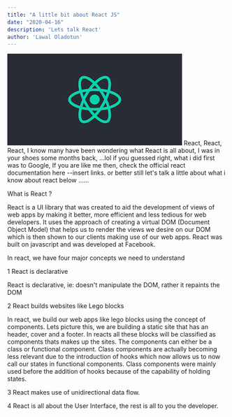 ```yaml
---
title: "A little bit about React JS"
date: "2020-04-16"
description: 'Lets talk React'
author: 'Lawal Oladotun'
---
```


 ![title](./images/rxt.png)
React, React, React, I know many have been wondering what React is all about, I was in your shoes some months back, ...lol
if you guessed right, what i did first was to Google, If you are like me then, check the official react documentation here --insert links. or better still let's talk a little about what i know about react below ......

What is React ?

React is a UI library that was created to aid the development of views of web apps by making it better, more efficient and less tedious for web developers. It uses the approach of creating a virtual DOM (Document Object Model) that helps us to  render the views we desire on our DOM which is then shown to our clients making use of our web apps. React was built on javascript and was developed at Facebook.

In react, we have four major concepts we need to understand

1 React is declarative

React is declarative, ie: doesn't manipulate the DOM, rather it repaints the DOM

2 React builds websites like Lego blocks

In react, we build our web apps like lego blocks using the concept of components. Lets picture this, we are building a static site that has an header, cover and a footer. In reacts all these blocks will be classified as components thats makes up the sites. The components can either be a class or functional component. Class components are actually becoming less relevant due to the introduction of hooks which now allows us to now call our states in functional components. Class components were mainly used before the addition of hooks because of the capability of holding states.


3  React makes use of unidirectional data flow.

4  React is all about the User Interface, the rest is all to you the developer.
